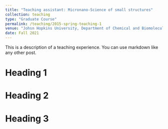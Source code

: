 ```yaml
---
title: "Teaching assistant: Micronano-Science of small structures"
collection: teaching
type: "Graduate Course"
permalink: /teaching/2015-spring-teaching-1
venue: "Johsn Hopkins University, Department of Chemical and Biomolecular Engineering"
date: Fall 2021
---
```


This is a description of a teaching experience. You can use markdown like any other post.

Heading 1
======

Heading 2
======

Heading 3
======

